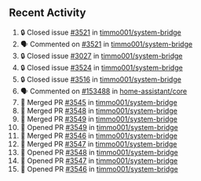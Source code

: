 ## Recent Activity

<!--START_SECTION:activity-->
1. 🔒 Closed issue [#3521](https://github.com/timmo001/system-bridge/issues/3521) in [timmo001/system-bridge](https://github.com/timmo001/system-bridge)
2. 🗣 Commented on [#3521](https://github.com/timmo001/system-bridge/issues/3521) in [timmo001/system-bridge](https://github.com/timmo001/system-bridge)
3. 🔒 Closed issue [#3027](https://github.com/timmo001/system-bridge/issues/3027) in [timmo001/system-bridge](https://github.com/timmo001/system-bridge)
4. 🔒 Closed issue [#3524](https://github.com/timmo001/system-bridge/issues/3524) in [timmo001/system-bridge](https://github.com/timmo001/system-bridge)
5. 🔒 Closed issue [#3516](https://github.com/timmo001/system-bridge/issues/3516) in [timmo001/system-bridge](https://github.com/timmo001/system-bridge)
6. 🗣 Commented on [#153488](https://github.com/home-assistant/core/issues/153488) in [home-assistant/core](https://github.com/home-assistant/core)
7. 🎉 Merged PR [#3545](https://github.com/timmo001/system-bridge/pull/3545) in [timmo001/system-bridge](https://github.com/timmo001/system-bridge)
8. 🎉 Merged PR [#3548](https://github.com/timmo001/system-bridge/pull/3548) in [timmo001/system-bridge](https://github.com/timmo001/system-bridge)
9. 🎉 Merged PR [#3549](https://github.com/timmo001/system-bridge/pull/3549) in [timmo001/system-bridge](https://github.com/timmo001/system-bridge)
10. 💪 Opened PR [#3549](https://github.com/timmo001/system-bridge/pull/3549) in [timmo001/system-bridge](https://github.com/timmo001/system-bridge)
11. 🎉 Merged PR [#3546](https://github.com/timmo001/system-bridge/pull/3546) in [timmo001/system-bridge](https://github.com/timmo001/system-bridge)
12. 🎉 Merged PR [#3547](https://github.com/timmo001/system-bridge/pull/3547) in [timmo001/system-bridge](https://github.com/timmo001/system-bridge)
13. 💪 Opened PR [#3548](https://github.com/timmo001/system-bridge/pull/3548) in [timmo001/system-bridge](https://github.com/timmo001/system-bridge)
14. 💪 Opened PR [#3547](https://github.com/timmo001/system-bridge/pull/3547) in [timmo001/system-bridge](https://github.com/timmo001/system-bridge)
15. 💪 Opened PR [#3546](https://github.com/timmo001/system-bridge/pull/3546) in [timmo001/system-bridge](https://github.com/timmo001/system-bridge)
<!--END_SECTION:activity-->
